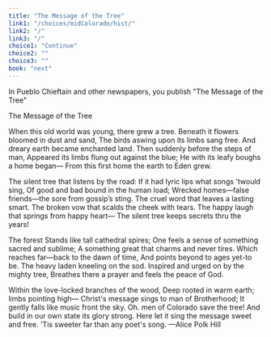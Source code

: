 ```yaml
---
title: "The Message of the Tree"
link1: "/choices/midColorado/hist/"
link2: "/"
link3: "/"
choice1: "Continue"
choice2: ""
choice3: ""
book: "next"
---
```

In Pueblo Chieftain and other newspapers, you publish "The Message of the Tree"

The Message of the Tree

When this old world was young, there grew a tree.
	Beneath it flowers bloomed in dust and sand,
The birds aswing upon its limbs sang free.
	And dreary earth became enchanted land.
Then suddenly before the steps of man,
	Appeared its limbs flung out against the blue;
He with its leafy boughs a home began—
	From this first home the earth to Eden grew.

The silent tree that listens by the road:
	If it had lyric lips what songs 'twould sing,
Of good and bad bound in the human load;
	Wrecked homes—false friends—the sore from gossip’s sting.
The cruel word that leaves a lasting smart.
	The broken vow that scalds the cheek with tears.
The happy laugh that springs from happy heart—
	The silent tree keeps secrets thru the years!

The forest Stands like tall cathedral spires;
	One feels a sense of something sacred and sublime;
A something great that charms and never tires.
	Which reaches far—back to the dawn of time,
And points beyond to ages yet-to be.
	The heavy laden kneeling on the sod.
Inspired and urged on by the mighty tree,
	Breathes there a prayer and feels the peace of God.

Within the love-locked branches of the wood,
	Deep rooted in warm earth; limbs pointing high—
Christ's message sings to man of Brotherhood;
	It gently falls like music front the sky.
Oh. men of Colorado save the tree!
	And build in our own state its glory strong.
Here let it sing the message sweet and free.
	'Tis sweeter far than any poet's song.
		—Alice Polk Hill

